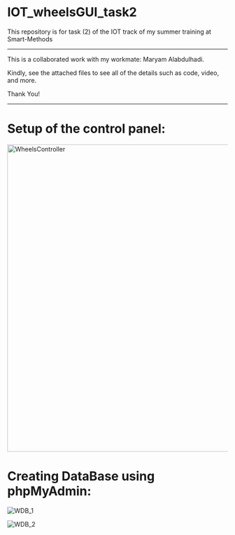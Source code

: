 # IOT_wheelsGUI_task2
This repository is for task (2) of the IOT track of my summer training at Smart-Methods

-----------------------------------------------

This is a collaborated work with my workmate: Maryam Alabdulhadi.  

Kindly, see the attached files to see all of the details such as code, video, and more.

Thank You!

-----------------------------------------------

# Setup of the control panel: 

<img width="701" alt="WheelsController" src="https://user-images.githubusercontent.com/63375443/123608986-f3b49180-d807-11eb-9dff-48c3b5e0ec3b.png">

# Creating DataBase using phpMyAdmin:

![WDB_1](https://user-images.githubusercontent.com/63375443/123609259-2eb6c500-d808-11eb-9252-ca5165d53b22.png)

![WDB_2](https://user-images.githubusercontent.com/63375443/123609276-32e2e280-d808-11eb-9a0a-c5b5e50f93b8.png)
